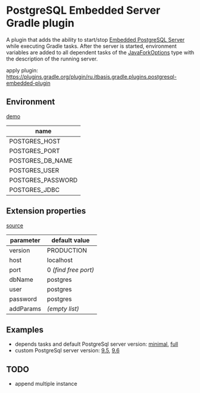 # PostgreSQL Embedded Server Gradle plugin

A plugin that adds the ability to start/stop [Embedded PostgreSQL Server](https://github.com/yandex-qatools/postgresql-embedded) while executing Gradle tasks.
After the server is started, environment variables are added to all dependent tasks of the [JavaForkOptions](https://docs.gradle.org/current/javadoc/org/gradle/process/JavaForkOptions.html) type with the description of the running server.

apply plugin: https://plugins.gradle.org/plugin/ru.itbasis.gradle.plugins.postgresql-embedded-plugin

## Environment

[demo](src/test/resources/TestClass.java)

|name|
|---|
|POSTGRES_HOST
|POSTGRES_PORT
|POSTGRES_DB_NAME
|POSTGRES_USER
|POSTGRES_PASSWORD
|POSTGRES_JDBC

## Extension properties

[source](src/main/groovy/ru/itbasis/gradle/plugins/postgresql/PostgresqlExtension.groovy)

|parameter|default value|
|---|---|
|version|PRODUCTION
|host|localhost
|port|0 _(find free port)_|
|dbName|postgres
|user|postgres
|password|postgres
|addParams|_(empty list)_


## Examples

* depends tasks and default PostgreSql server version: [minimal](src/test/resources/version-default.gradle), [full](src/test/resources/version-default-full.gradle)
* custom PostgreSql server version: [9.5](src/test/resources/version-9.5.gradle), [9.6](src/test/resources/version-9.6.gradle)


## TODO

* append multiple instance
